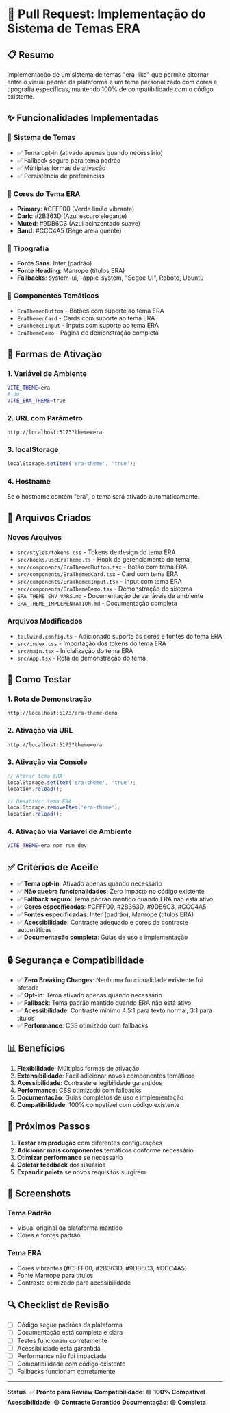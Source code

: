 # 🎨 Pull Request: Implementação do Sistema de Temas ERA

## 📋 Resumo

Implementação de um sistema de temas "era-like" que permite alternar entre o visual padrão da plataforma e um tema personalizado com cores e tipografia específicas, mantendo 100% de compatibilidade com o código existente.

## ✨ Funcionalidades Implementadas

### 🎨 **Sistema de Temas**
- ✅ Tema opt-in (ativado apenas quando necessário)
- ✅ Fallback seguro para tema padrão
- ✅ Múltiplas formas de ativação
- ✅ Persistência de preferências

### 🎯 **Cores do Tema ERA**
- **Primary**: #CFFF00 (Verde limão vibrante)
- **Dark**: #2B363D (Azul escuro elegante)  
- **Muted**: #9DB6C3 (Azul acinzentado suave)
- **Sand**: #CCC4A5 (Bege areia quente)

### 📝 **Tipografia**
- **Fonte Sans**: Inter (padrão)
- **Fonte Heading**: Manrope (títulos ERA)
- **Fallbacks**: system-ui, -apple-system, "Segoe UI", Roboto, Ubuntu

### 🔧 **Componentes Temáticos**
- `EraThemedButton` - Botões com suporte ao tema ERA
- `EraThemedCard` - Cards com suporte ao tema ERA
- `EraThemedInput` - Inputs com suporte ao tema ERA
- `EraThemeDemo` - Página de demonstração completa

## 🚀 Formas de Ativação

### 1. **Variável de Ambiente**
```bash
VITE_THEME=era
# ou
VITE_ERA_THEME=true
```

### 2. **URL com Parâmetro**
```
http://localhost:5173?theme=era
```

### 3. **localStorage**
```javascript
localStorage.setItem('era-theme', 'true');
```

### 4. **Hostname**
Se o hostname contém "era", o tema será ativado automaticamente.

## 📁 Arquivos Criados

### **Novos Arquivos**
- `src/styles/tokens.css` - Tokens de design do tema ERA
- `src/hooks/useEraTheme.ts` - Hook de gerenciamento do tema
- `src/components/EraThemedButton.tsx` - Botão com tema ERA
- `src/components/EraThemedCard.tsx` - Card com tema ERA
- `src/components/EraThemedInput.tsx` - Input com tema ERA
- `src/components/EraThemeDemo.tsx` - Demonstração do sistema
- `ERA_THEME_ENV_VARS.md` - Documentação de variáveis de ambiente
- `ERA_THEME_IMPLEMENTATION.md` - Documentação completa

### **Arquivos Modificados**
- `tailwind.config.ts` - Adicionado suporte às cores e fontes do tema ERA
- `src/index.css` - Importação dos tokens do tema ERA
- `src/main.tsx` - Inicialização do tema ERA
- `src/App.tsx` - Rota de demonstração do tema

## 🧪 Como Testar

### **1. Rota de Demonstração**
```
http://localhost:5173/era-theme-demo
```

### **2. Ativação via URL**
```
http://localhost:5173?theme=era
```

### **3. Ativação via Console**
```javascript
// Ativar tema ERA
localStorage.setItem('era-theme', 'true');
location.reload();

// Desativar tema ERA
localStorage.removeItem('era-theme');
location.reload();
```

### **4. Ativação via Variável de Ambiente**
```bash
VITE_THEME=era npm run dev
```

## ✅ Critérios de Aceite

- ✅ **Tema opt-in**: Ativado apenas quando necessário
- ✅ **Não quebra funcionalidades**: Zero impacto no código existente
- ✅ **Fallback seguro**: Tema padrão mantido quando ERA não está ativo
- ✅ **Cores especificadas**: #CFFF00, #2B363D, #9DB6C3, #CCC4A5
- ✅ **Fontes especificadas**: Inter (padrão), Manrope (títulos ERA)
- ✅ **Acessibilidade**: Contraste adequado e cores de contraste automáticas
- ✅ **Documentação completa**: Guias de uso e implementação

## 🔒 Segurança e Compatibilidade

- ✅ **Zero Breaking Changes**: Nenhuma funcionalidade existente foi afetada
- ✅ **Opt-in**: Tema ativado apenas quando necessário
- ✅ **Fallback**: Tema padrão mantido quando ERA não está ativo
- ✅ **Acessibilidade**: Contraste mínimo 4.5:1 para texto normal, 3:1 para títulos
- ✅ **Performance**: CSS otimizado com fallbacks

## 📊 Benefícios

1. **Flexibilidade**: Múltiplas formas de ativação
2. **Extensibilidade**: Fácil adicionar novos componentes temáticos
3. **Acessibilidade**: Contraste e legibilidade garantidos
4. **Performance**: CSS otimizado com fallbacks
5. **Documentação**: Guias completos de uso e implementação
6. **Compatibilidade**: 100% compatível com código existente

## 🎯 Próximos Passos

1. **Testar em produção** com diferentes configurações
2. **Adicionar mais componentes** temáticos conforme necessário
3. **Otimizar performance** se necessário
4. **Coletar feedback** dos usuários
5. **Expandir paleta** se novos requisitos surgirem

## 📸 Screenshots

### **Tema Padrão**
- Visual original da plataforma mantido
- Cores e fontes padrão

### **Tema ERA**
- Cores vibrantes (#CFFF00, #2B363D, #9DB6C3, #CCC4A5)
- Fonte Manrope para títulos
- Contraste otimizado para acessibilidade

## 🔍 Checklist de Revisão

- [ ] Código segue padrões da plataforma
- [ ] Documentação está completa e clara
- [ ] Testes funcionam corretamente
- [ ] Acessibilidade está garantida
- [ ] Performance não foi impactada
- [ ] Compatibilidade com código existente
- [ ] Fallbacks funcionam corretamente

---

**Status**: ✅ **Pronto para Review**
**Compatibilidade**: 🟢 **100% Compatível**
**Acessibilidade**: 🟢 **Contraste Garantido**
**Documentação**: 🟢 **Completa**







